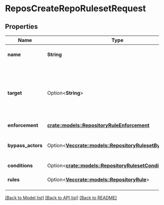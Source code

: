 # ReposCreateRepoRulesetRequest

## Properties

Name | Type | Description | Notes
------------ | ------------- | ------------- | -------------
**name** | **String** | The name of the ruleset. | 
**target** | Option<**String**> | The target of the ruleset  **Note**: The `push` target is in beta and is subject to change. | [optional]
**enforcement** | [**crate::models::RepositoryRuleEnforcement**](repository-rule-enforcement.md) |  | 
**bypass_actors** | Option<[**Vec<crate::models::RepositoryRulesetBypassActor>**](repository-ruleset-bypass-actor.md)> | The actors that can bypass the rules in this ruleset | [optional]
**conditions** | Option<[**crate::models::RepositoryRulesetConditions**](repository-ruleset-conditions.md)> |  | [optional]
**rules** | Option<[**Vec<crate::models::RepositoryRule>**](repository-rule.md)> | An array of rules within the ruleset. | [optional]

[[Back to Model list]](../README.md#documentation-for-models) [[Back to API list]](../README.md#documentation-for-api-endpoints) [[Back to README]](../README.md)


